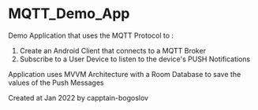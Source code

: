 # MQTT_Demo_App

Demo Application that uses the MQTT Protocol to :
1. Create an Android Client that connects to a MQTT Broker
2. Subscribe to a User Device to listen to the device's PUSH Notifications

Application uses MVVM Architecture with a Room Database to save the values of the Push Messages 

Created at Jan 2022 by capptain-bogoslov
